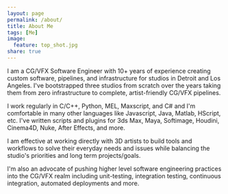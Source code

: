 ```yaml
---
layout: page
permalink: /about/
title: About Me
tags: [Me]
image:
  feature: top_shot.jpg
share: true
---
```


I am a CG/VFX Software Engineer with 10+ years of experience creating custom software, pipelines, and infrastructure for studios in Detroit and Los Angeles. I've bootstrapped three studios from scratch over the years taking them from zero infrastructure to complete, artist-friendly CG/VFX pipelines.

I work regularly in C/C++, Python, MEL, Maxscript, and C# and I'm comfortable in many other languages like Javascript, Java, Matlab, HScript, etc. I've written scripts and plugins for 3ds Max, Maya, Softimage, Houdini, Cinema4D, Nuke, After Effects, and more.

I am effective at working directly with 3D artists to build tools and workflows to solve their everyday needs and issues while balancing the studio's priorities and long term projects/goals.

I'm also an advocate of pushing higher level software engineering practices into the CG/VFX realm including unit-testing, integration testing, continuous integration, automated deployments and more.